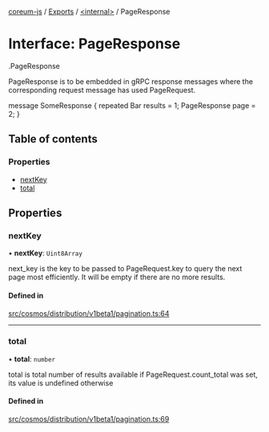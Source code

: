 [coreum-js](../README.md) / [Exports](../modules.md) / [<internal\>](../modules/internal_.md) / PageResponse

# Interface: PageResponse

[<internal>](../modules/internal_.md).PageResponse

PageResponse is to be embedded in gRPC response messages where the
corresponding request message has used PageRequest.

 message SomeResponse {
         repeated Bar results = 1;
         PageResponse page = 2;
 }

## Table of contents

### Properties

- [nextKey](internal_.PageResponse-2.md#nextkey)
- [total](internal_.PageResponse-2.md#total)

## Properties

### nextKey

• **nextKey**: `Uint8Array`

next_key is the key to be passed to PageRequest.key to
query the next page most efficiently. It will be empty if
there are no more results.

#### Defined in

[src/cosmos/distribution/v1beta1/pagination.ts:64](https://github.com/PyramydLabs/coreum-js/blob/cea84df/src/cosmos/distribution/v1beta1/pagination.ts#L64)

___

### total

• **total**: `number`

total is total number of results available if PageRequest.count_total
was set, its value is undefined otherwise

#### Defined in

[src/cosmos/distribution/v1beta1/pagination.ts:69](https://github.com/PyramydLabs/coreum-js/blob/cea84df/src/cosmos/distribution/v1beta1/pagination.ts#L69)
